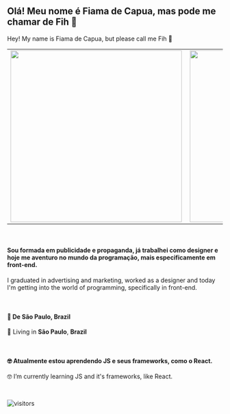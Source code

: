 <h2 align="left">
Olá! Meu nome é Fiama de Capua, mas pode me chamar de Fih 👋
</h2>
<p align="left"> Hey! My name is Fiama de Capua, but please call me Fih 👋 </p>

<table>
  <tr>
    <td><img width="400px" align="left" src="https://github-readme-stats.vercel.app/api/top-langs/?username=FihCapua&hide=html&layout=compact&theme=tokyonight" /></td>
    <td><img width="400px" align="left" src="https://github-readme-stats.vercel.app/api?username=FihCapua&theme=tokyonight" /></td>
  </tr>   
</table>
</center><br>

<h4 align="left">
  Sou formada em publicidade e propaganda, já trabalhei como designer e hoje me aventuro no mundo da programação, mais especificamente em front-end.
</h4>

<p align="left">
    I graduated in advertising and marketing, worked as a designer and today I'm getting into the world of programming, specifically in front-end.
</p><br>

<h4 align="left">
  📌 De <b>São Paulo</b>, <b>Brazil</b>  
</h4>

<p align="left">
    📌 Living in <b>São Paulo</b>, <b>Brazil</b>  
</p><br>

<h4 align="left">
  🤓 Atualmente estou aprendendo JS e seus frameworks, como o React.
</h4>

<p align="left"> 🤓 I’m currently learning JS and it's frameworks, like React. </p><br>

<!-- <h4 align="left">
  💼 Trabalho como Desenvolvedora Front-End na Gmode Tecnologia.
</h4> -->

<!-- <p align="left">💼 I'm working as Front-end Developer at Gmode Technology. </p> -->

![visitors](https://visitor-badge.glitch.me/badge?page_id=fihcapua)
